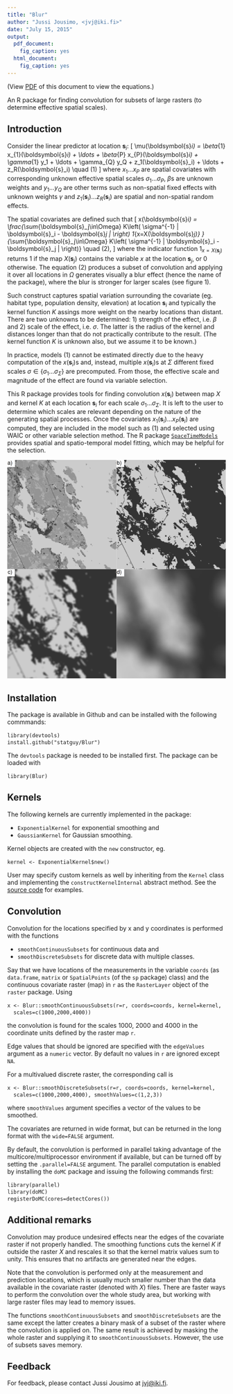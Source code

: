 ```yaml
---
title: "Blur"
author: "Jussi Jousimo, <jvj@iki.fi>"
date: "July 15, 2015"
output:
  pdf_document:
    fig_caption: yes
  html_document:
    fig_caption: yes
---
```


(View [PDF](https://github.com/statguy/Blur/blob/master/README.pdf) of this document to view the equations.)

An R package for finding convolution for subsets of large rasters (to determine effective spatial scales).

Introduction
------------

Consider the linear predictor at location $\boldsymbol{s}_i$:
\[
\mu(\boldsymbol{s}_i) = \beta_{1} x_{1}(\boldsymbol{s}_i) + \ldots + \beta_{P} x_{P}(\boldsymbol{s}_i) +
  \gamma_{1} y_1 + \ldots + \gamma_{Q} y_Q +
  z_1(\boldsymbol{s}_i) + \ldots + z_R(\boldsymbol{s}_i) \quad (1)
\]
where $x_{1} \ldots x_{P}$ are spatial covariates with corresponding unknown effective spatial scales
$\sigma_1 \ldots \sigma_P$, $\beta$s are unknown weights and $y_1 \ldots y_Q$ are other terms
such as non-spatial fixed effects with unknown weights $\gamma$ and
$z_1(\boldsymbol{s}_i) \ldots z_R(\boldsymbol{s}_i)$ are spatial and non-spatial random effects.

The spatial covariates are defined such that
\[
  x(\boldsymbol{s}_i) = \frac{\sum_{\boldsymbol{s}_j\in\Omega} K\left( \sigma^{-1} \| \boldsymbol{s}_i - \boldsymbol{s}_j \| \right) 1_{x=X(\boldsymbol{s}_j)} }
  {\sum_{\boldsymbol{s}_j\in\Omega} K\left( \sigma^{-1} \| \boldsymbol{s}_i - \boldsymbol{s}_j \| \right)} \quad (2),
\]
where the indicator function $1_{x=X(\boldsymbol{s}_j)}$ returns $1$ if the map $X(\boldsymbol{s}_j)$
contains the variable $x$ at the location $\boldsymbol{s}_j$, or $0$ otherwise.
The equation (2) produces a subset of convolution and applying it over all locations in $\Omega$
generates visually a blur effect (hence the name of the package), where the blur is stronger for larger scales
(see figure 1).

Such construct captures spatial variation surrounding the covariate (eg. habitat type, population density,
elevation) at location $\boldsymbol{s}_i$ and typically the kernel function $K$ assings more weight on
the nearby locations than distant. There are two unknowns to be determined: 1) strength of the effect,
i.e. $\beta$ and 2) scale of the effect, i.e. $\sigma$.
The latter is the radius of the kernel and distances longer than that do not practically contribute to
the result. (The kernel function $K$ is unknown also, but we assume it to be known.)

In practice, models (1) cannot be estimated directly due to the heavy computation of the
$x(\boldsymbol{s}_i)$s and, instead, multiple $x(\boldsymbol{s}_i)$s at $\Sigma$ different fixed scales
$\sigma\in\{ \sigma_1 \ldots \sigma_\Sigma \}$ are precomputed. From those, the effective scale
and magnitude of the effect are found via variable selection.

This R package provides tools for finding convolution $x(\boldsymbol{s}_i)$ between map $X$ and kernel $K$
at each location $\boldsymbol{s}_i$ for each scale $\sigma_1 \ldots \sigma_\Sigma$. It is left to the user
to determine which scales are relevant depending on the nature of the generating spatial processes.
Once the covariates $x_1(\boldsymbol{s}_i) \ldots x_P(\boldsymbol{s}_i)$ are computed, they are included
in the model such as (1) and selected using WAIC or other variable selection method. The R package
[`SpaceTimeModels`](https://github.com/statguy/SpaceTimeModels/) provides spatial and spatio-temporal
model fitting, which may be helpful for the selection.

![Panel a) Landscape classified to various habitat types. b) Only forest habitat. c) Forest habitat convolution at the scale of 125 meters. d) Forest habitat convolution at the scale of 1 km.](blur_effect.png)

Installation
------------

The package is available in Github and can be installed with the following commmands:
```
library(devtools)
install.github("statguy/Blur")
```
The `devtools` package is needed to be installed first.
The package can be loaded with
```
library(Blur)
```

Kernels
-------

The following kernels are currently implemented in the package:

* `ExponentialKernel` for exponential smoothing and
* `GaussianKernel` for Gaussian smoothing.

Kernel objects are created with the `new` constructor, eg.
```
kernel <- ExponentialKernel$new()
```

User may specify custom kernels as well by inheriting from the `Kernel` class
and implementing the `constructKernelInternal` abstract method. See the
[source code](https://github.com/statguy/Blur/blob/master/R/Kernel.R)
for examples.

Convolution
-----------

Convolution for the locations specified by x and y coordinates is performed with the functions

* `smoothContinuousSubsets` for continuous data and
* `smoothDiscreteSubsets` for discrete data with multiple classes.

Say that we have locations of the measurements in the variable `coords` (as `data.frame`, `matrix` or
`SpatialPoints` (of the `sp` package) class) and the continuous covariate raster (map) in `r`
as the `RasterLayer` object of the `raster` package. Using
```
x <- Blur::smoothContinuousSubsets(r=r, coords=coords, kernel=kernel,
  scales=c(1000,2000,4000))
```
the convolution is found for the scales 1000, 2000 and 4000 in the coordinate units defined
by the raster map `r`.

Edge values that should be ignored are specified with the `edgeValues` argument as a `numeric` vector.
By default no values in `r` are ignored except `NA`.

For a multivalued discrete raster, the corresponding call is
```
x <- Blur::smoothDiscreteSubsets(r=r, coords=coords, kernel=kernel,
  scales=c(1000,2000,4000), smoothValues=c(1,2,3))
```
where `smoothValues` argument specifies a vector of the values to be smoothed.

The covariates are returned in wide format, but can be returned in the long format with the `wide=FALSE`
argument.

By default, the convolution is performed in parallel taking advantage of the multicore/multiprocessor environment
if available, but can be turned off by setting the `.parallel=FALSE` argument. The parallel computation is
enabled by installing the `doMC` package and issuing the following commands first:
```
library(parallel)
library(doMC)
registerDoMC(cores=detectCores())
```

Additional remarks
------------------

Convolution may produce undesired effects near the edges of the covariate raster if not properly handled.
The smoothing functions cuts the kernel $K$ if outside the raster $X$ and rescales
it so that the kernel matrix values sum to unity. This ensures that no artifacts are generated near the edges.

Note that the convolution is performed only at the measurement and prediction locations, which is usually
much smaller number than the data available in the covariate raster (denoted with $X$) files. There are faster
ways to perform the convolution over the whole study area, but working with large raster files may lead to
memory issues.

The functions `smoothContinuousSubsets` and `smoothDiscreteSubsets` are the same except the latter creates
a binary mask of a subset of the raster where the convolution is applied on. The same result is achieved by
masking the whole raster and supplying it to `smoothContinuousSubsets`. However, the use of subsets saves
memory.

Feedback
--------
For feedback, please contact Jussi Jousimo at <jvj@iki.fi>.
